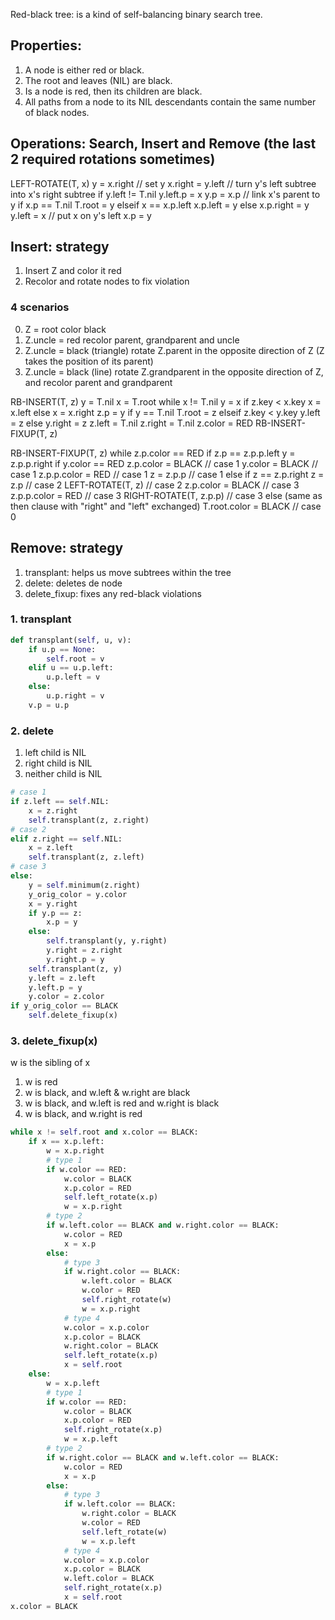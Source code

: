 Red-black tree: is a kind of self-balancing binary search tree.

## Properties:
1. A node is either red or black.
2. The root and leaves (NIL) are black.
3. Is a node is red, then its children are black.
4. All paths from a node to its NIL descendants contain the same number of black nodes.

## Operations: Search, Insert and Remove (the last 2 required rotations sometimes)

LEFT-ROTATE(T, x)
y = x.right         // set y
x.right = y.left    // turn y's left subtree into x's right subtree
if y.left != T.nil
    y.left.p = x
y.p = x.p           // link x's parent to y
if x.p == T.nil
    T.root = y
elseif x == x.p.left
    x.p.left = y
else x.p.right = y
y.left = x          // put x on y's left
x.p = y

## Insert: strategy
1. Insert Z and color it red
2. Recolor and rotate nodes to fix violation

### 4 scenarios
0. Z = root
    color black
1. Z.uncle = red
    recolor parent, grandparent and uncle
2. Z.uncle = black (triangle)
    rotate Z.parent in the opposite direction of Z (Z takes the position of its parent)
3. Z.uncle = black (line)
    rotate Z.grandparent in the opposite direction of Z, and recolor parent and grandparent

RB-INSERT(T, z)
y = T.nil
x = T.root
while x != T.nil
    y = x
    if z.key < x.key
        x = x.left
    else x = x.right
z.p = y
if y == T.nil
    T.root = z
elseif z.key < y.key
    y.left = z
    else y.right = z
z.left = T.nil
z.right = T.nil
z.color = RED
RB-INSERT-FIXUP(T, z)

RB-INSERT-FIXUP(T, z)
while z.p.color == RED
    if z.p == z.p.p.left
        y = z.p.p.right
        if y.color == RED
            z.p.color = BLACK       // case 1
            y.color = BLACK         // case 1
            z.p.p.color = RED       // case 1
            z = z.p.p               // case 1
        else if z == z.p.right
                z = z.p             // case 2
                LEFT-ROTATE(T, z)   // case 2
            z.p.color = BLACK       // case 3
            z.p.p.color = RED       // case 3
            RIGHT-ROTATE(T, z.p.p)  // case 3
    else (same as then clause with
        "right" and "left" exchanged)
T.root.color = BLACK                // case 0

## Remove: strategy
1. transplant: helps us move subtrees within the tree
2. delete: deletes de node
3. delete_fixup: fixes any red-black violations

### 1. transplant
```python
def transplant(self, u, v):
    if u.p == None:
        self.root = v
    elif u == u.p.left:
        u.p.left = v
    else:
        u.p.right = v
    v.p = u.p
```

### 2. delete
1. left child is NIL
2. right child is NIL
3. neither child is NIL

```python
# case 1
if z.left == self.NIL:
    x = z.right
    self.transplant(z, z.right)
# case 2
elif z.right == self.NIL:
    x = z.left
    self.transplant(z, z.left)
# case 3
else:
    y = self.minimum(z.right)
    y_orig_color = y.color
    x = y.right
    if y.p == z:
        x.p = y
    else:
        self.transplant(y, y.right)
        y.right = z.right
        y.right.p = y
    self.transplant(z, y)
    y.left = z.left
    y.left.p = y
    y.color = z.color
if y_orig_color == BLACK
    self.delete_fixup(x)
```

### 3. delete_fixup(x)
w is the sibling of x
1. w is red
2. w is black, and w.left & w.right are black
3. w is black, and w.left is red and w.right is black
4. w is black, and w.right is red

```python
while x != self.root and x.color == BLACK:
    if x == x.p.left:
        w = x.p.right
        # type 1
        if w.color == RED:
            w.color = BLACK
            x.p.color = RED
            self.left_rotate(x.p)
            w = x.p.right
        # type 2
        if w.left.color == BLACK and w.right.color == BLACK:
            w.color = RED 
            x = x.p 
        else:
            # type 3
            if w.right.color == BLACK:
                w.left.color = BLACK
                w.color = RED
                self.right_rotate(w)
                w = x.p.right
            # type 4
            w.color = x.p.color 
            x.p.color = BLACK 
            w.right.color = BLACK 
            self.left_rotate(x.p)
            x = self.root
    else:
        w = x.p.left
        # type 1
        if w.color == RED:
            w.color = BLACK
            x.p.color = RED
            self.right_rotate(x.p)
            w = x.p.left
        # type 2
        if w.right.color == BLACK and w.left.color == BLACK:
            w.color = RED 
            x = x.p 
        else:
            # type 3
            if w.left.color == BLACK:
                w.right.color = BLACK
                w.color = RED
                self.left_rotate(w)
                w = x.p.left
            # type 4
            w.color = x.p.color 
            x.p.color = BLACK 
            w.left.color = BLACK 
            self.right_rotate(x.p)
            x = self.root
x.color = BLACK
```